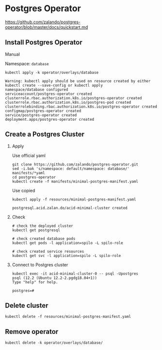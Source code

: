 # Postgres Operator

https://github.com/zalando/postgres-operator/blob/master/docs/quickstart.md

## Install Postgres Operator

Manual

Namespace: `database`

```
kubectl apply -k operator/overlays/database

Warning: kubectl apply should be used on resource created by either kubectl create --save-config or kubectl apply
namespace/database configured
serviceaccount/postgres-operator created
clusterrole.rbac.authorization.k8s.io/postgres-operator created
clusterrole.rbac.authorization.k8s.io/postgres-pod created
clusterrolebinding.rbac.authorization.k8s.io/postgres-operator created
configmap/postgres-operator created
service/postgres-operator created
deployment.apps/postgres-operator created
```

## Create a Postgres Cluster


1. Apply

    Use official yaml

    ```
    git clone https://github.com/zalando/postgres-operator.git
    sed -i.bak 's/namespace: default/namespace: database/' manifests/*yaml
    cd postgres-operator
    kubectl create -f manifests/minimal-postgres-manifest.yaml
    ```

    Use copied

    ```
    kubectl apply -f resources/minimal-postgres-manifest.yaml

    postgresql.acid.zalan.do/acid-minimal-cluster created
    ```

1. Check

    ```
    # check the deployed cluster
    kubectl get postgresql

    # check created database pods
    kubectl get pods -l application=spilo -L spilo-role

    # check created service resources
    kubectl get svc -l application=spilo -L spilo-role
    ```

1. Connect to Postgres cluster

    ```
    kubectl exec -it acid-minimal-cluster-0 -- psql -Upostgres
    psql (12.2 (Ubuntu 12.2-2.pgdg18.04+1))
    Type "help" for help.

    postgres=#
    ```

## Delete cluster

```
kubectl delete -f resources/minimal-postgres-manifest.yaml
```

## Remove operator

```
kubectl delete -k operator/overlays/database/
```
